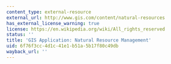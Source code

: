 ```yaml
---
content_type: external-resource
external_url: http://www.gis.com/content/natural-resources
has_external_license_warning: true
license: https://en.wikipedia.org/wiki/All_rights_reserved
status: ''
title: 'GIS Application: Natural Resource Management'
uid: 6f76f3cc-4d1c-41e1-b51a-5b17f80c49db
wayback_url: ''
---
```

